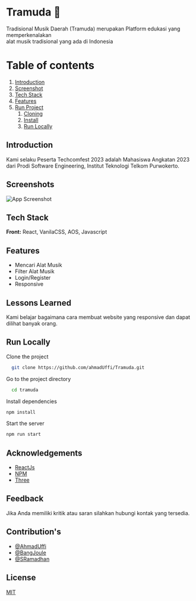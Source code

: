 # Tramuda 🚀

Tradisional Musik Daerah (Tramuda) merupakan Platform edukasi yang memperkenalakan <br /> alat musik tradisional yang ada di Indonesia

# Table of contents

1. [Introduction](#Tntroduction)
2. [Screenshot](#Screenshots)
3. [Tech Stack](#tech)
4. [Features](#features)
5. [Run Project](#run)
   1. [Cloning](#clone)
   2. [Install](#install)
   3. [Run Locally](#running)

## Introduction

Kami selaku Peserta Techcomfest 2023 adalah Mahasiswa Angkatan 2023 dari Prodi Software Engineering, Institut Teknologi Telkom Purwokerto. 

## Screenshots

![App Screenshot](https://i.ibb.co/KNHpb3v/preview.png)

## Tech Stack

**Front:** React, VanilaCSS, AOS, Javascript

## Features

- Mencari Alat Musik
- Filter Alat Musik
- Login/Register
- Responsive

## Lessons Learned

Kami belajar bagaimana cara membuat website yang responsive dan dapat dilihat banyak orang.

## Run Locally

Clone the project

```bash
  git clone https://github.com/ahmadUffi/Tramuda.git
```

Go to the project directory

```bash
  cd tramuda
```

Install dependencies

```bash
npm install
```

Start the server

```bash
npm run start
```

## Acknowledgements

- [ReactJs](https://react.dev/)
- [NPM](https://www.npmjs.com/)
- [Three](https://threejs.org/)

## Feedback

Jika Anda memiliki kritik atau saran silahkan hubungi kontak yang tersedia.

## Contribution's

- [@AhmadUffi](https://github.com/ahmadUffi)
- [@BangJoule](https://github.com/Bangjoule)
- [@SRamadhan](https://github.com/Kuroi-RE)

## License

[MIT](https://choosealicense.com/licenses/mit/)
